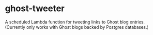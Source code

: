 ghost-tweeter
=============

A scheduled Lambda function for tweeting links to Ghost blog entries. (Currently only works with Ghost blogs backed by Postgres databases.)
